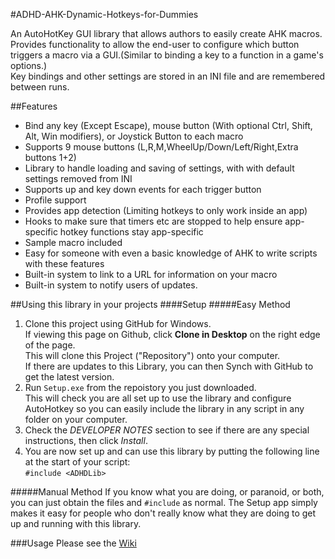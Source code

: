 #ADHD-AHK-Dynamic-Hotkeys-for-Dummies

An AutoHotKey GUI library that allows authors to easily create AHK macros.   
Provides functionality to allow the end-user to configure which button triggers a macro via a GUI.(Similar to binding a key to a function in a game's options.)   
Key bindings and other settings are stored in an INI file and are remembered between runs.   

##Features
* Bind any key (Except Escape), mouse button (With optional Ctrl, Shift, Alt, Win modifiers), or Joystick Button to each macro
* Supports 9 mouse buttons (L,R,M,WheelUp/Down/Left/Right,Extra buttons 1+2) 
* Library to handle loading and saving of settings, with with default settings removed from INI
* Supports up and key down events for each trigger button
* Profile support
* Provides app detection (Limiting hotkeys to only work inside an app)
* Hooks to make sure that timers etc are stopped to help ensure app-specific hotkey functions stay app-specific
* Sample macro included
* Easy for someone with even a basic knowledge of AHK to write scripts with these features
* Built-in system to link to a URL for information on your macro
* Built-in system to notify users of updates.
 
##Using this library in your projects
####Setup
#####Easy Method
1. Clone this project using GitHub for Windows.  
If viewing this page on Github, click **Clone in Desktop** on the right edge of the page.  
This will clone this Project ("Repository") onto your computer.  
If there are updates to this Library, you can then Synch with GitHub to get the latest version. 
1. Run `Setup.exe` from the repoistory you just downloaded.  
This will check you are all set up to use the library and configure AutoHotkey so you can easily include the library in any script in any folder on your computer.
2. Check the *DEVELOPER NOTES* section to see if there are any special instructions, then click *Install*.
3. You are now set up and can use this library by putting the following line at the start of your script:  
`#include <ADHDLib>`

#####Manual Method
If you know what you are doing, or paranoid, or both, you can just obtain the files and `#include` as normal. The Setup app simply makes it easy for people who don't really know what they are doing to get up and running with this library.

###Usage
Please see the [Wiki](https://github.com/evilC/ADHD-AHK-Dynamic-Hotkeys-for-Dummies/wiki)
